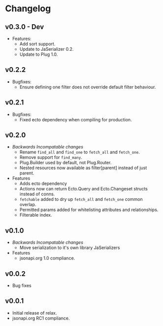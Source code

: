 # Changelog

## v0.3.0 - Dev

* Features:
  * Add sort support.
  * Update to JaSerializer 0.2.
  * Update to Plug 1.0.

## v0.2.2

* Bugfixes:
  * Ensure defining one filter does not override default filter behaviour.

## v0.2.1

* Bugfixes:
  * Fixed ecto dependency when compiling for production.

## v0.2.0

* *Backwards Incompatable changes*
  * Rename `find_all` and `find_one` to `fetch_all` and `fetch_one`.
  * Remove support for `find_many`.
  * Plug.Builder used by default, not Plug.Router.
  * Nested resources now available as filter[parent] instead of just parent.
* Features
  * Adds ecto dependency
  * Actions now can return Ecto.Query and Ecto.Changeset structs instead of conns.
  * `fetchable` added to dry up `fetch_all` and `fetch_one` common overlap.
  * Permitted params added for whitelisting attributes and relationships.
  * Filterable index.

## v0.1.0

* *Backwards Incompatable changes*
  * Move serialization to it's own library JaSerializers
* Features
  * jsonapi.org 1.0 compliance.

## v0.0.2

* Bug fixes

## v0.0.1

* Initial release of relax.
* jsonapi.org RC1 compliance.
